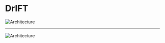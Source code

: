 # DrIFT


![Architecture](https://github.com/FardadDadboud/DrIFT/blob/main/DrIFT_ECCV.drawio1.jpg)

---

![Architecture](https://github.com/FardadDadboud/DrIFT/blob/main/UDA.drawio%20(14).png)
